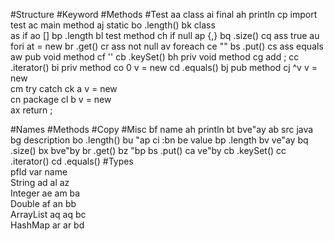 #Structure            #Keyword        #Methods        #Test
aa class              ai final        ah println      cp import test
ac main method        aj static       bo .length()    bk class      
as if                 ao []           bp .length      bl test method 
ch if null            ap {,}          bq .size()      cq ass true
au fori               at = new        br .get()       cr ass not null
av foreach            ce ""           bs .put()       cs ass equals  
aw pub void method    cf ''           cb .keySet() 
bh priv void method   cg add ;        cc .iterator()
bi priv method        co 0 v = new    cd .equals() 
bj pub method         cj ^v v = new   
cm try catch          ck a v = new    
cn package            cl b v = new    
                      ax return ;     

#Names           #Methods         #Copy          #Misc
bf name          ah println       bt bve"ay      ab src java
bg description   bo .length()     bu "ap         ci :bn
be value         bp .length       bv ve"ay
                 bq .size()       bx bve"by
                 br .get()        bz "bp
                 bs .put()        ca ve"by 
                 cb .keySet() 
                 cc .iterator() 
                 cd .equals() 
#Types                         
           pfld var  name      
String     ad   al   az          
Integer    ae   am   ba              
Double     af   an   bb              
ArrayList  aq   aq   bc                 
HashMap    ar   ar   bd               

